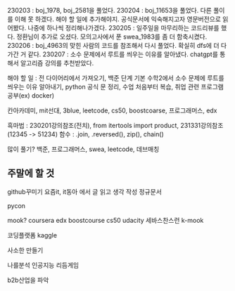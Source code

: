 230203 : boj_1978, boj_2581을 풀었다.
230204 : boj_11653을 풀었다. 다른 풀이를 이해 못 하겠다. 해야 할 일에 추가해야지. 공식문서에 익숙해지고자 영문버전으로 읽어봤다. 나중에 하나씩 정리해나가겠다. 
230205 : 일주일을 마무리하는 코드리뷰를 했다. 정환님이 추가로 오셨다. 모의고사에서 푼 swea_1983를 좀 더 함축시켰다.
230206 : boj_4963의 맞힌 사람의 코드를 참조해서 다시 풀었다. 확실히 dfs에 더 다가간 거 같다.
230207 : 소수 문제에서 루트를 씌우는 이유를 알아냈다. chatgpt를 통해서 알고리즘 강의를 추천받았다.

해야 할 일 : 전 다이어리에서 가져오기, 백준 단계 기본 수학2에서 소수 문제에 루트를 씌우는 이유 알아내기, python 공식 문 정리, 수업 처음부터 복습, 취업 관련 프로그램 공부(ex) docker)

칸아카데미, mit선대, 3blue, leetcode, cs50, boostcoarse, 프로그래머스, edx

흑마법 : 230201강의참조(전치), from itertools import product, 231331강의참조(12345 -> 51234)
함수 : .join, .reversed(), zip(), chain()

많이 풀기? 백준, 프로그래머스, swea, leetcode, 데브매칭

## 주말에 할 것
github꾸미기
요즘it, it동아 에서 글 읽고 생각 작성
정규문서

pycon

mook?
coursera
edx
boostcourse cs50
udacity 세바스찬스런
k-mook

코딩플랫폼
kaggle

사소한 만들기

나를분석
인공지능 리듬게임

b2b산업을 파악 